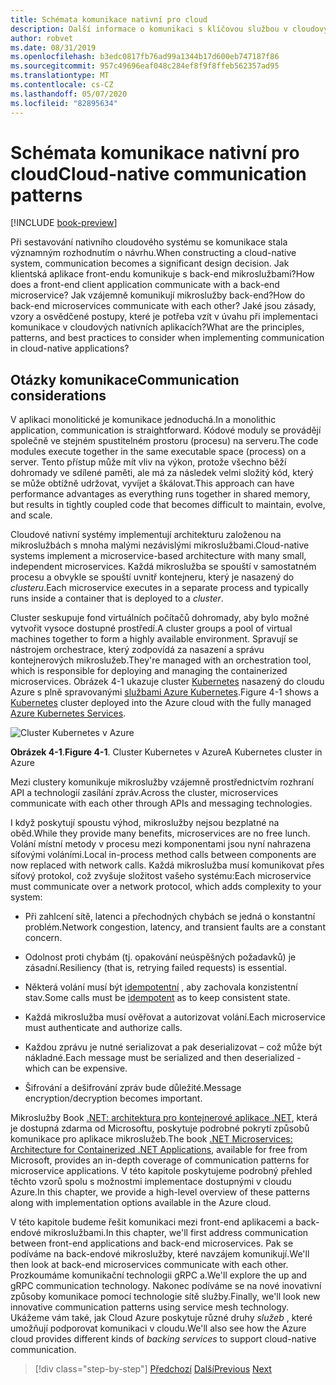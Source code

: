 ```yaml
---
title: Schémata komunikace nativní pro cloud
description: Další informace o komunikaci s klíčovou službou v cloudových nativních aplikacích
author: robvet
ms.date: 08/31/2019
ms.openlocfilehash: b3edc0817fb76ad99a1344b17d600eb747187f86
ms.sourcegitcommit: 957c49696eaf048c284ef8f9f8ffeb562357ad95
ms.translationtype: MT
ms.contentlocale: cs-CZ
ms.lasthandoff: 05/07/2020
ms.locfileid: "82895634"
---
```

# <a name="cloud-native-communication-patterns"></a><span data-ttu-id="23073-103">Schémata komunikace nativní pro cloud</span><span class="sxs-lookup"><span data-stu-id="23073-103">Cloud-native communication patterns</span></span>

[!INCLUDE [book-preview](../../../includes/book-preview.md)]

<span data-ttu-id="23073-104">Při sestavování nativního cloudového systému se komunikace stala významným rozhodnutím o návrhu.</span><span class="sxs-lookup"><span data-stu-id="23073-104">When constructing a cloud-native system, communication becomes a significant design decision.</span></span> <span data-ttu-id="23073-105">Jak klientská aplikace front-endu komunikuje s back-end mikroslužbami?</span><span class="sxs-lookup"><span data-stu-id="23073-105">How does a front-end client application communicate with a back-end microservice?</span></span> <span data-ttu-id="23073-106">Jak vzájemně komunikují mikroslužby back-end?</span><span class="sxs-lookup"><span data-stu-id="23073-106">How do back-end microservices communicate with each other?</span></span> <span data-ttu-id="23073-107">Jaké jsou zásady, vzory a osvědčené postupy, které je potřeba vzít v úvahu při implementaci komunikace v cloudových nativních aplikacích?</span><span class="sxs-lookup"><span data-stu-id="23073-107">What are the principles, patterns, and best practices to consider when implementing communication in cloud-native applications?</span></span>

## <a name="communication-considerations"></a><span data-ttu-id="23073-108">Otázky komunikace</span><span class="sxs-lookup"><span data-stu-id="23073-108">Communication considerations</span></span>

<span data-ttu-id="23073-109">V aplikaci monolitické je komunikace jednoduchá.</span><span class="sxs-lookup"><span data-stu-id="23073-109">In a monolithic application, communication is straightforward.</span></span> <span data-ttu-id="23073-110">Kódové moduly se provádějí společně ve stejném spustitelném prostoru (procesu) na serveru.</span><span class="sxs-lookup"><span data-stu-id="23073-110">The code modules execute together in the same executable space (process) on a server.</span></span> <span data-ttu-id="23073-111">Tento přístup může mít vliv na výkon, protože všechno běží dohromady ve sdílené paměti, ale má za následek velmi složitý kód, který se může obtížně udržovat, vyvíjet a škálovat.</span><span class="sxs-lookup"><span data-stu-id="23073-111">This approach can have performance advantages as everything runs together in shared memory, but results in tightly coupled code that becomes difficult to maintain, evolve, and scale.</span></span>

<span data-ttu-id="23073-112">Cloudové nativní systémy implementují architekturu založenou na mikroslužbách s mnoha malými nezávislými mikroslužbami.</span><span class="sxs-lookup"><span data-stu-id="23073-112">Cloud-native systems implement a microservice-based architecture with many small, independent microservices.</span></span> <span data-ttu-id="23073-113">Každá mikroslužba se spouští v samostatném procesu a obvykle se spouští uvnitř kontejneru, který je nasazený do *clusteru*.</span><span class="sxs-lookup"><span data-stu-id="23073-113">Each microservice executes in a separate process and typically runs inside a container that is deployed to a *cluster*.</span></span>

<span data-ttu-id="23073-114">Cluster seskupuje fond virtuálních počítačů dohromady, aby bylo možné vytvořit vysoce dostupné prostředí.</span><span class="sxs-lookup"><span data-stu-id="23073-114">A cluster groups a pool of virtual machines together to form a highly available environment.</span></span> <span data-ttu-id="23073-115">Spravují se nástrojem orchestrace, který zodpovídá za nasazení a správu kontejnerových mikroslužeb.</span><span class="sxs-lookup"><span data-stu-id="23073-115">They're managed with an orchestration tool, which is responsible for deploying and managing the containerized microservices.</span></span> <span data-ttu-id="23073-116">Obrázek 4-1 ukazuje cluster [Kubernetes](https://kubernetes.io) nasazený do cloudu Azure s plně spravovanými [službami Azure Kubernetes](https://docs.microsoft.com/azure/aks/intro-kubernetes).</span><span class="sxs-lookup"><span data-stu-id="23073-116">Figure 4-1 shows a [Kubernetes](https://kubernetes.io) cluster deployed into the Azure cloud with the fully managed [Azure Kubernetes Services](https://docs.microsoft.com/azure/aks/intro-kubernetes).</span></span>

![Cluster Kubernetes v Azure](./media/kubernetes-cluster-in-azure.png)

<span data-ttu-id="23073-118">**Obrázek 4-1**.</span><span class="sxs-lookup"><span data-stu-id="23073-118">**Figure 4-1**.</span></span> <span data-ttu-id="23073-119">Cluster Kubernetes v Azure</span><span class="sxs-lookup"><span data-stu-id="23073-119">A Kubernetes cluster in Azure</span></span>

<span data-ttu-id="23073-120">Mezi clustery komunikuje mikroslužby vzájemně prostřednictvím rozhraní API a technologií zasílání zpráv.</span><span class="sxs-lookup"><span data-stu-id="23073-120">Across the cluster, microservices communicate with each other through APIs and messaging technologies.</span></span>

<span data-ttu-id="23073-121">I když poskytují spoustu výhod, mikroslužby nejsou bezplatné na oběd.</span><span class="sxs-lookup"><span data-stu-id="23073-121">While they provide many benefits, microservices are no free lunch.</span></span> <span data-ttu-id="23073-122">Volání místní metody v procesu mezi komponentami jsou nyní nahrazena síťovými voláními.</span><span class="sxs-lookup"><span data-stu-id="23073-122">Local in-process method calls between components are now replaced with network calls.</span></span> <span data-ttu-id="23073-123">Každá mikroslužba musí komunikovat přes síťový protokol, což zvyšuje složitost vašeho systému:</span><span class="sxs-lookup"><span data-stu-id="23073-123">Each microservice must communicate over a network protocol, which adds complexity to your system:</span></span>

- <span data-ttu-id="23073-124">Při zahlcení sítě, latenci a přechodných chybách se jedná o konstantní problém.</span><span class="sxs-lookup"><span data-stu-id="23073-124">Network congestion, latency, and transient faults are a constant concern.</span></span>

- <span data-ttu-id="23073-125">Odolnost proti chybám (tj. opakování neúspěšných požadavků) je zásadní.</span><span class="sxs-lookup"><span data-stu-id="23073-125">Resiliency (that is, retrying failed requests) is essential.</span></span>

- <span data-ttu-id="23073-126">Některá volání musí být [idempotentní](https://www.restapitutorial.com/lessons/idempotency.html) , aby zachovala konzistentní stav.</span><span class="sxs-lookup"><span data-stu-id="23073-126">Some calls must be [idempotent](https://www.restapitutorial.com/lessons/idempotency.html) as to keep consistent state.</span></span>

- <span data-ttu-id="23073-127">Každá mikroslužba musí ověřovat a autorizovat volání.</span><span class="sxs-lookup"><span data-stu-id="23073-127">Each microservice must authenticate and authorize calls.</span></span>

- <span data-ttu-id="23073-128">Každou zprávu je nutné serializovat a pak deserializovat – což může být nákladné.</span><span class="sxs-lookup"><span data-stu-id="23073-128">Each message must be serialized and then deserialized - which can be expensive.</span></span>

- <span data-ttu-id="23073-129">Šifrování a dešifrování zpráv bude důležité.</span><span class="sxs-lookup"><span data-stu-id="23073-129">Message encryption/decryption becomes important.</span></span>

<span data-ttu-id="23073-130">Mikroslužby Book [.NET: architektura pro kontejnerové aplikace .NET](https://dotnet.microsoft.com/download/thank-you/microservices-architecture-ebook), která je dostupná zdarma od Microsoftu, poskytuje podrobné pokrytí způsobů komunikace pro aplikace mikroslužeb.</span><span class="sxs-lookup"><span data-stu-id="23073-130">The book [.NET Microservices: Architecture for Containerized .NET Applications](https://dotnet.microsoft.com/download/thank-you/microservices-architecture-ebook), available for free from Microsoft, provides an in-depth coverage of communication patterns for microservice applications.</span></span> <span data-ttu-id="23073-131">V této kapitole poskytujeme podrobný přehled těchto vzorů spolu s možnostmi implementace dostupnými v cloudu Azure.</span><span class="sxs-lookup"><span data-stu-id="23073-131">In this chapter, we provide a high-level overview of these patterns along with implementation options available in the Azure cloud.</span></span>

<span data-ttu-id="23073-132">V této kapitole budeme řešit komunikaci mezi front-end aplikacemi a back-endové mikroslužbami.</span><span class="sxs-lookup"><span data-stu-id="23073-132">In this chapter, we'll first address communication between front-end applications and back-end microservices.</span></span> <span data-ttu-id="23073-133">Pak se podíváme na back-endové mikroslužby, které navzájem komunikují.</span><span class="sxs-lookup"><span data-stu-id="23073-133">We'll then look at back-end microservices communicate with each other.</span></span> <span data-ttu-id="23073-134">Prozkoumáme komunikační technologii gRPC a.</span><span class="sxs-lookup"><span data-stu-id="23073-134">We'll explore the up and gRPC communication technology.</span></span> <span data-ttu-id="23073-135">Nakonec podíváme se na nové inovativní způsoby komunikace pomocí technologie sítě služby.</span><span class="sxs-lookup"><span data-stu-id="23073-135">Finally, we'll look new innovative communication patterns using service mesh technology.</span></span> <span data-ttu-id="23073-136">Ukážeme vám také, jak Cloud Azure poskytuje různé druhy *služeb* , které umožňují podporovat komunikaci v cloudu.</span><span class="sxs-lookup"><span data-stu-id="23073-136">We'll also see how the Azure cloud provides different kinds of *backing services* to support cloud-native communication.</span></span>

>[!div class="step-by-step"]
><span data-ttu-id="23073-137">[Předchozí](other-deployment-options.md)
>[Další](front-end-communication.md)</span><span class="sxs-lookup"><span data-stu-id="23073-137">[Previous](other-deployment-options.md)
[Next](front-end-communication.md)</span></span>
